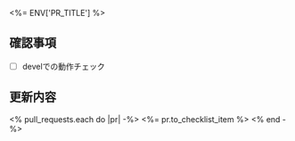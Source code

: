 <%= ENV['PR_TITLE'] %>

## 確認事項
- [ ] develでの動作チェック

## 更新内容
<% pull_requests.each do |pr| -%>
<%= pr.to_checklist_item %>
<% end -%>